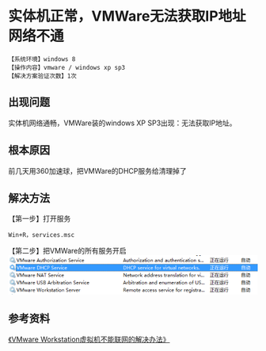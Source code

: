 # 实体机正常，VMWare无法获取IP地址网络不通
`【系统环境】windows 8`  
`【操作内容】vmware / windows xp sp3`  
`【解决方案验证次数】1次`  
## <i class="fa fa-question-circle"></i> 出现问题
实体机网络通畅，VMWare装的windows XP SP3出现：无法获取IP地址。
## <i class="fa fa-bullseye"></i> 根本原因
前几天用360加速球，把VMWare的DHCP服务给清理掉了
## <i class="fa fa-check-circle"></i> 解决方法
【第一步】打开服务
```
Win+R，services.msc
```
【第二步】把VMWare的所有服务开启
![](assets/001/20180619-c0495950.png)  
## <i class="fa fa-book"></i> 参考资料
[《VMware Workstation虚拟机不能联网的解决办法》](https://jingyan.baidu.com/article/066074d668155bc3c21cb0ca.html)
